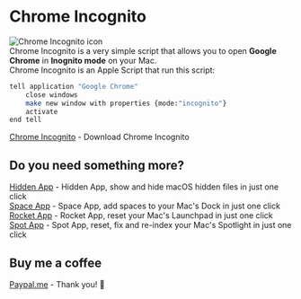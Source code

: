 # Chrome Incognito

![Chrome Incognito icon](http://www.laboratoriociliegia.it/github/chrome-inognito-icon.png)<br>
Chrome Incognito is a very simple script that allows you to open **Google Chrome** in **Inognito mode** on your Mac.<br>
Chrome Incognito is an Apple Script that run this script:<br>
```sh
tell application "Google Chrome"
	close windows
	make new window with properties {mode:"incognito"}
	activate
end tell
```

[Chrome Incognito](https://github.com/ceruttigianluca/chrome-inognito/archive/master.zip) - Download Chrome Incognito

## Do you need something more?
[Hidden App](https://github.com/ceruttigianluca/hidden-app) - Hidden App, show and hide macOS hidden files in just one click<br>
[Space App](https://github.com/ceruttigianluca/space-app) - Space App, add spaces to your Mac's Dock in just one click<br>
[Rocket App](https://github.com/ceruttigianluca/rocket-app) - Rocket App, reset your Mac's Launchpad in just one click<br>
[Spot App](https://github.com/ceruttigianluca/spot-app) - Spot App, reset, fix and re-index your Mac's Spotlight in just one click<br>

## Buy me a coffee
[Paypal.me](https://www.paypal.me/gianlucacherry/2gbp) - Thank you! :raised_hands:
